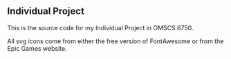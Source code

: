 ## Individual Project

This is the source code for my Individual Project in OMSCS 6750.

All svg icons come from either the free version of FontAwesome or from the Epic Games website.